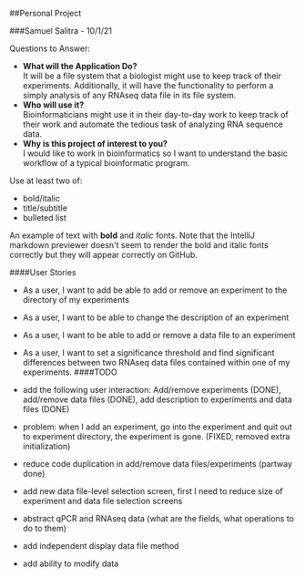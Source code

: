 ##Personal Project

###Samuel Salitra - 10/1/21

Questions to Answer:
- **What will the Application Do?** </br>
It will be a file system that a biologist might use to keep track of their experiments. Additionally, it will have the functionality to perform a simply analysis of any RNAseq data file in its file system. 
- **Who will use it?** </br>
Bioinformaticians might use it in their day-to-day work to keep track of their work and automate the tedious task of analyzing RNA sequence data.
- **Why is this project of interest to you?** </br>
I would like to work in bioinformatics so I want to understand the basic workflow of a typical bioinformatic program.

Use at least two of:
- bold/italic
- title/subtitle
- bulleted list

An example of text with **bold** and *italic* fonts.  Note that the IntelliJ markdown previewer doesn't seem to render 
the bold and italic fonts correctly but they will appear correctly on GitHub.

####User Stories

- As a user, I want to add be able to add or remove an experiment to the directory of my experiments
- As a user, I want to be able to change the description of an experiment
- As a user, I want to be able to add or remove a data file to an experiment
- As a user, I want to set a significance threshold and find significant differences between two RNAseq data files contained within one of my experiments.
####TODO

- add the following user interaction: Add/remove experiments (DONE), add/remove data files (DONE), 
add description to experiments and data files (DONE)
- problem: when I add an experiment, go into the experiment and quit out to experiment directory, 
the experiment is gone. (FIXED, removed extra initialization)
- reduce  code duplication in add/remove data files/experiments (partway done)
- add new data file-level selection screen, first I need to reduce size of experiment and data file selection screens
- abstract qPCR and RNAseq data (what are the fields, what operations to do to them)
- add independent display data file method
- add ability to modify data



